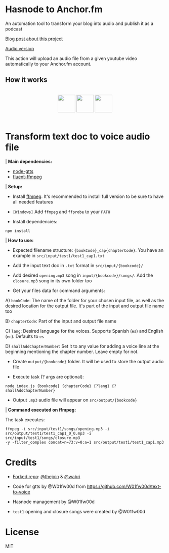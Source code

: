 # Hasnode to Anchor.fm

An automation tool to transform your blog into audio and publish it as a podcast

[Blog post about this project](https://thenursewhocoded.hashnode.dev/how-to-transform-your-blog-into-a-podcast-for-free)

[Audio version](https://anchor.fm/gabriel-romaymachado/episodes/How-to-transform-your-blog-into-a-podcast-for-free-evavgb)

This action will upload an audio file from a given youtube video automatically to your Anchor.fm account.

## How it works

</br>

<div align="center">
  <img width="55" src="https://raw.githubusercontent.com/gilbarbara/logos/master/logos/javascript.svg"/>
  <img width="55" src="https://raw.githubusercontent.com/gilbarbara/logos/master/logos/puppeteer.svg"/>
  <img width="55" src="https://raw.githubusercontent.com/gilbarbara/logos/master/logos/puppet.svg"/>
</div>

</br>

# Transform text doc to voice audio file

| **Main dependencies:**

- [node-gtts](https://www.npmjs.com/package/node-gtts)
- [fluent-ffmpeg](https://github.com/fluent-ffmpeg/node-fluent-ffmpeg)

| **Setup:**

- Install [ffmpeg](http://www.ffmpeg.org/). It's recommended to install full version to be sure to have all needed features
- `[Windows]` Add `ffmpeg` and `ffprobe` to your `PATH`

- Install dependencies:

```
npm install
```

| **How to use:**

- Expected filename structure: `{bookCode}_cap{chapterCode}`. You have an example in `src/input/test1/test1_cap1.txt`

- Add the input text doc in `.txt` format in `src/input/{bookcode}/`

- Add desired `opening.mp3` song in `input/{bookcode}/songs/`. Add the `closure.mp3` song in its own folder too

- Get your files data for command arguments:

A) `bookCode`: The name of the folder for your chosen input file, as well as the desired location for the output file. It's part of the input and output file name too

B) `chapterCode`: Part of the input and output file name

C) `lang`: Desired language for the voices. Supports Spanish (`es`) and English (`en`). Defaults to `es`

D) `shallAddChapterNumber`: Set it to any value for adding a voice line at the beginning mentioning the chapter number. Leave empty for not.

- Create `output/{bookcode}` folder. It will be used to store the output audio file

- Execute task (? args are optional):

```
node index.js {bookcode} {chapterCode} {?lang} {?shallAddChapterNumber}
```

- Output `.mp3` audio file will appear on `src/output/{bookcode}`

| **Command executed on ffmpeg:**

The task executes:

```
ffmpeg -i src/input/test1/songs/opening.mp3 -i src/output/test1/test1_cap1_0_0.mp3 -i src/input/test1/songs/closure.mp3
-y -filter_complex concat=n=73:v=0:a=1 src/output/test1/test1_cap1.mp3
```


# Credits

- [Forked repo](https://github.com/Schrodinger-Hat/youtube-to-anchorfm): [@thejoin](https://github.com/thejoin95) & [@wabri](https://github.com/wabri)

- Code for gtts by @W01fw00d from https://github.com/W01fw00d/text-to-voice

- Hasnode management by @W01fw00d

- `test1` opening and closure songs were created by @W01fw00d

# License

MIT

